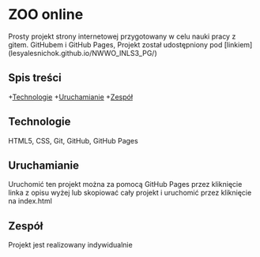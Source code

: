 # ZOO online
Prosty projekt strony internetowej przygotowany w celu nauki pracy z gitem. GitHubem i GitHub Pages, 
Projekt został udostępniony pod [linkiem] (lesyalesnichok.github.io/NWWO_INLS3_PG/)


## Spis treści
+[Technologie](#technologie)
+[Uruchamianie](#uruchamianie)
+[Zespół](#Zespół)

## Technologie
HTML5, CSS, Git, GitHub, GitHub Pages

## Uruchamianie
Uruchomić ten projekt można za pomocą GitHub Pages przez kliknięcie linka z opisu wyżej
lub skopiować cały projekt i uruchomić przez kliknięcie na index.html

## Zespół
Projekt jest realizowany indywidualnie
